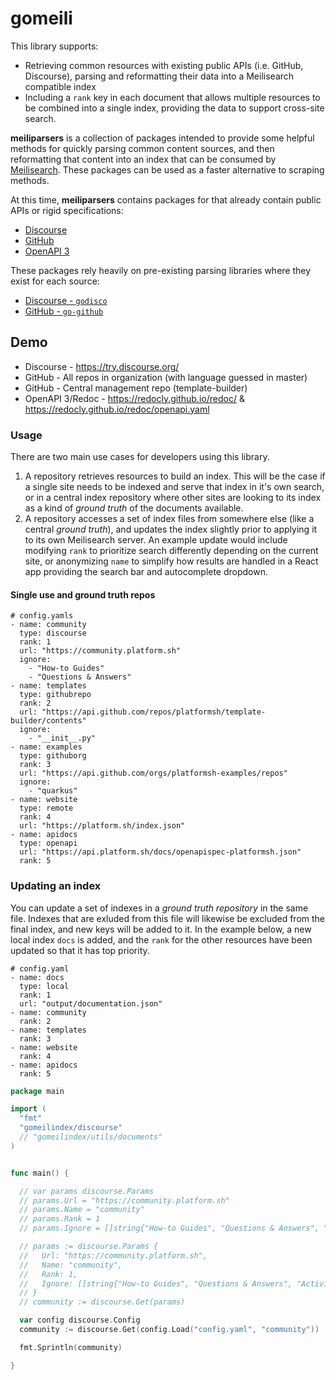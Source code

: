 # gomeili


This library supports:

- Retrieving common resources with existing public APIs (i.e. GitHub, Discourse), parsing and reformatting their data into a Meilisearch compatible index
- Including a `rank` key in each document that allows multiple resources to be combined into a single index, providing the data to support cross-site search.

**meiliparsers** is a collection of packages intended to provide some helpful methods for quickly parsing common content sources, and then reformatting that content into an index that can be consumed by [Meilisearch](https://www.meilisearch.com/). These packages can be used as a faster alternative to scraping methods.

At this time, **meiliparsers** contains packages for that already contain public APIs or rigid specifications:

* [Discourse](https://docs.discourse.org/)
* [GitHub](https://developer.github.com/v3/)
* [OpenAPI 3](https://spec.openapis.org/oas/v3.0.3)

These packages rely heavily on pre-existing parsing libraries where they exist for each source:

* [Discourse - `godisco`](https://github.com/FrenchBen/godisco)
* [GitHub - `go-github`]()


## Demo

* Discourse -  https://try.discourse.org/
* GitHub - All repos in organization (with language guessed in master)
* GitHub - Central management repo (template-builder)
* OpenAPI 3/Redoc - https://redocly.github.io/redoc/ & https://redocly.github.io/redoc/openapi.yaml


### Usage

There are two main use cases for developers using this library.

1. A repository retrieves resources to build an index. This will be the case if a single site needs to be indexed and serve that index in it's own search, or in a central index repository where other sites are looking to its index as a kind of *ground truth* of the documents available.
2. A repository accesses a set of index files from somewhere else (like a central *ground truth*), and updates the index slightly prior to applying it to its own Meilisearch server. An example update would include modifying `rank` to prioritize search differently depending on the current site, or anonymizing `name` to simplify how results are handled in a React app providing the search bar and autocomplete dropdown.

#### Single use and ground truth repos

```
# config.yamls
- name: community
  type: discourse
  rank: 1
  url: "https://community.platform.sh"
  ignore:
    - "How-to Guides"
    - "Questions & Answers"
- name: templates
  type: githubrepo
  rank: 2
  url: "https://api.github.com/repos/platformsh/template-builder/contents"
  ignore:
    - "__init__.py"
- name: examples
  type: githuborg
  rank: 3
  url: "https://api.github.com/orgs/platformsh-examples/repos"
  ignore:
    - "quarkus"
- name: website
  type: remote
  rank: 4
  url: "https://platform.sh/index.json"
- name: apidocs
  type: openapi
  url: "https://api.platform.sh/docs/openapispec-platformsh.json"
  rank: 5
```

### Updating an index

You can update a set of indexes in a *ground truth repository* in the same file. Indexes that are exluded from this file will likewise be excluded from the final index, and new keys will be added to it. In the example below, a new local index `docs` is added, and the `rank` for the other resources have been updated so that it has top priority.

```
# config.yaml
- name: docs
  type: local
  rank: 1
  url: "output/documentation.json"
- name: community
  rank: 2
- name: templates
  rank: 3
- name: website
  rank: 4
- name: apidocs
  rank: 5
```

```go
package main

import (
  "fmt"
  "gomeilindex/discourse"
  // "gomeilindex/utils/documents"
)


func main() {

  // var params discourse.Params
  // params.Url = "https://community.platform.sh"
  // params.Name = "community"
  // params.Rank = 1
  // params.Ignore = []string{"How-to Guides", "Questions & Answers", "Activity scripts"}

  // params := discourse.Params {
  //   Url: "https://community.platform.sh",
  //   Name: "community",
  //   Rank: 1,
  //   Ignore: []string{"How-to Guides", "Questions & Answers", "Activity scripts"},
  // }
  // community := discourse.Get(params)

  var config discourse.Config
  community := discourse.Get(config.Load("config.yaml", "community"))

  fmt.Sprintln(community)

}

```
